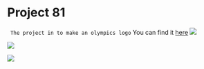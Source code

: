 
# Project 81
``` The project in to make an olympics logo```
You can find it [here](https://sambhav-saraswat123.github.io/project-81/index.html)
![](https://placehold.it/400x90/ff0000/000000?text=IMPORTANT!)

![](https://placehold.it/400x90/ff6600/000?text=WARNING!)

![](https://placehold.it/350x90/009955/fff?text=SUCCESS!)

